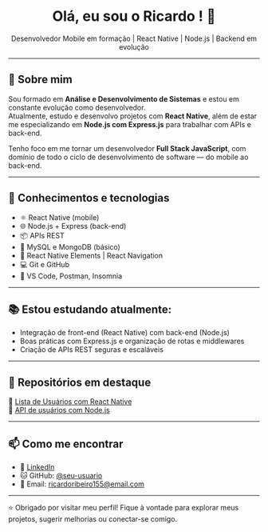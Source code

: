 
          
          
  
          
<h1 align="center">Olá, eu sou o Ricardo ! 👋</h1>

<p align="center">
  Desenvolvedor Mobile em formação | React Native | Node.js | Backend em evolução
</p>

---

## 🚀 Sobre mim

Sou formado em **Análise e Desenvolvimento de Sistemas** e estou em constante evolução como desenvolvedor.  
Atualmente, estudo e desenvolvo projetos com **React Native**, além de estar me especializando em **Node.js com Express.js** para trabalhar com APIs e back-end.

Tenho foco em me tornar um desenvolvedor **Full Stack JavaScript**, com domínio de todo o ciclo de desenvolvimento de software — do mobile ao back-end.

---

## 🧠 Conhecimentos e tecnologias

- ⚛️ React Native (mobile)
- 🌐 Node.js + Express (back-end)
- 📦 APIs REST
- 💾 MySQL e MongoDB (básico)
- 🎨 React Native Elements | React Navigation
- 💻 Git e GitHub
- 🧰 VS Code, Postman, Insomnia

---

## 📚 Estou estudando atualmente:

- Integração de front-end (React Native) com back-end (Node.js)
- Boas práticas com Express.js e organização de rotas e middlewares
- Criação de APIs REST seguras e escaláveis

---

## 📂 Repositórios em destaque

🔹 [Lista de Usuários com React Native]()  
🔹 [API de usuários com Node.js]()

---

## 📫 Como me encontrar

- 💼 [LinkedIn](https://www.linkedin.com/in/ricardo-ribeiro-390a26236/)
- 🐱 GitHub: [@seu-usuario]()
- 📧 Email: ricardoribeiro155@email.com

---

⭐ Obrigado por visitar meu perfil! Fique à vontade para explorar meus projetos, sugerir melhorias ou conectar-se comigo.
 

